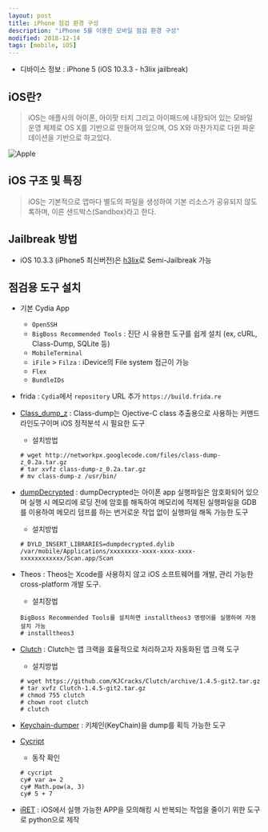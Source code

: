 ```yaml
---
layout: post
title: iPhone 점검 환경 구성
description: "iPhone 5를 이용한 모바일 점검 환경 구성"
modified: 2018-12-14
tags: [mobile, iOS]
---
```


* 디바이스 정보 : iPhone 5 (iOS 10.3.3 - h3lix jailbreak)

## iOS란?
> iOS는 애플사의 아이폰, 아이팟 터치 그리고 아이패드에 내장되어 있는 모바일 운영 체제로 OS X를 기반으로 만들어져 있으며, OS X와 마찬가지로 다윈 파운데이션을 기반으로 하고있다.

![Apple]({{site.url}}/_images/2019-12-14/1.png)

## iOS 구조 및 특징
> iOS는 기본적으로 앱마다 별도의 파일을 생성하여 기본 리소스가 공유되지 않도록하며, 이른 샌드박스(Sandbox)라고 한다.
    
## Jailbreak 방법
* iOS 10.3.3 (iPhone5 최신버전)은 [h3lix](https://h3lix.tihmstar.net/)로 Semi-Jailbreak 가능 

## 점검용 도구 설치
* 기본 Cydia App
    * `OpenSSH`
    * `BigBoss Recommended Tools` :  진단 시 유용한 도구를 쉽게 설치 (ex, cURL, Class-Dump, SQLite 등)
    * `MobileTerminal`
    * `iFile` > `Filza` : iDevice의 File system 접근이 가능
    * `Flex`
    * `BundleIDs`
    
* frida : `Cydia`에서 `repository` URL 추가 `https://build.frida.re`

* [Class_dump_z](https://code.google.com/p/networkpx/wiki/class_dump_z) : Class-dump는 Ojective-C class 추출용으로 사용하는 커맨드 라인도구이며 iOS 정적분석 시 필요한 도구
    * 설치방법
    ``` terminal
    # wget http://networkpx.googlecode.com/files/class-dump-z_0.2a.tar.gz
    # tar xvfz class-dump-z_0.2a.tar.gz
    # mv class-dump-z /usr/bin/
    ```
* [dumpDecrypted](https://github.com/stefanesser/dumpdecrypted) : dumpDecrypted는 아이폰 app 실행파일은 암호화되어 있으며 실행 시 메모리에 로딩 전에 암호를 해독하여 메모리에 적제된 실행파일을 GDB를 이용하여 메모리 덤프를 하는 번거로운 작업 없이 실행파일 해독 가능한 도구
    * 설치방법
    ``` terminal
    # DYLD_INSERT_LIBRARIES=dumpdecrypted.dylib /var/mobile/Applications/xxxxxxxx-xxxx-xxxx-xxxx-xxxxxxxxxxxx/Scan.app/Scan
    ```
* Theos : Theos는 Xcode를 사용하지 않고 iOS 소프트웨어를 개발, 관리 가능한 cross-platform 개발 도구. 
    * 설치장법
    ``` terminal
    BigBoss Recommended Tools를 설치하면 installtheos3 명령어를 실행하여 자동 설치 가능
    # installtheos3
    ```
* [Clutch](https://github.com/KJCracks/Clutch) : Clutch는 앱 크랙을 효율적으로 처리하고자 자동화된 앱 크랙 도구
    * 설치방법
    ``` terminal
    # wget https://github.com/KJCracks/Clutch/archive/1.4.5-git2.tar.gz
    # tar xvfz Clutch-1.4.5-git2.tar.gz
    # chmod 755 clutch
    # chown root clutch
    # clutch
    ```
* [Keychain-dumper](https://github.com/ptoomey3/Keychain-Dumper) : 키체인(KeyChain)을 dump를 획득 가능한 도구

    
* [Cycript](https://www.cycript.org)
    * 동작 확인
    ``` terminal
    # cycript
    cy# var a= 2
    cy# Math.pow(a, 3)
    cy# 5 + 7
    ```
* [iRET](https://www.veracode.com/iret-ios-reverse-engineering-toolkit-veracode) : iOS에서 실행 가능한 APP을 모의해킹 시 반복되는 작업을 줄이기 위한 도구로 python으로 제작



